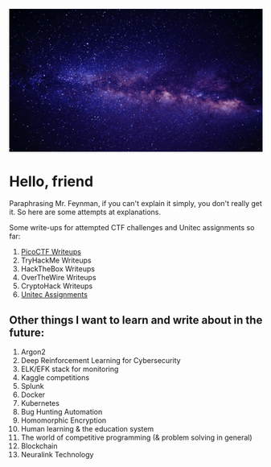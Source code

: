 ![](https://github.com/Lona44/write-ups/blob/main/welcome.gif)

# Hello, friend
Paraphrasing Mr. Feynman, if you can't explain it simply, you don't really get it. So here are some attempts at explanations.

Some write-ups for attempted CTF challenges and Unitec assignments so far:
  1. [PicoCTF Writeups](https://github.com/Lona44/write-ups/tree/main/PicoCTF)
  2. TryHackMe Writeups
  3. HackTheBox Writeups
  4. OverTheWire Writeups
  5. CryptoHack Writeups
  6. [Unitec Assignments](https://github.com/Lona44/write-ups/tree/main/Unitec%20Assignments)




## Other things I want to learn and write about in the future:
  1. Argon2
  2. Deep Reinforcement Learning for Cybersecurity
  3. ELK/EFK stack for monitoring
  4. Kaggle competitions
  5. Splunk
  6. Docker
  7. Kubernetes
  8. Bug Hunting Automation
  9. Homomorphic Encryption
  10. Human learning & the education system
  11. The world of competitive programming (& problem solving in general)
  12. Blockchain
  13. Neuralink Technology
